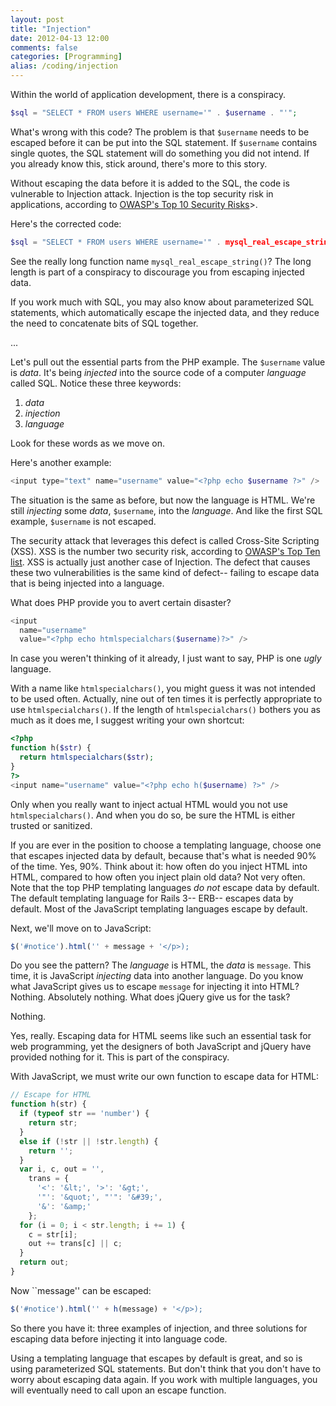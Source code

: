 ```yaml
---
layout: post
title: "Injection"
date: 2012-04-13 12:00
comments: false
categories: [Programming]
alias: /coding/injection
---
```

Within the world of application development, there is a conspiracy.

```php
$sql = "SELECT * FROM users WHERE username='" . $username . "'";
```

<!-- more -->

What's wrong with this code? The problem is that `$username` needs to be escaped before it can be put into the SQL statement. If `$username` contains single quotes, the SQL statement will do something you did not intend. If you already know this, stick around, there's more to this story.

Without escaping the data before it is added to the SQL, the code is vulnerable to Injection attack. Injection is the top security risk in applications, according to [OWASP's Top 10 Security Risks](https://www.owasp.org/index.php/Top_10_2010-Main")>.

Here's the corrected code:

```php
$sql = "SELECT * FROM users WHERE username='" . mysql_real_escape_string($username) . "'";
```

See the really long function name `mysql_real_escape_string()`? The long length is part of a conspiracy to discourage you from escaping injected data.

If you work much with SQL, you may also know about parameterized SQL statements, which automatically escape the injected data, and they reduce the need to concatenate bits of SQL together.

...

Let's pull out the essential parts from the PHP example. The `$username` value is *data*. It's being *injected* into the source code of a computer *language* called SQL. Notice these three keywords:

1.  *data*
2.  *injection*
3.  *language*

Look for these words as we move on.

Here's another example:

```php
<input type="text" name="username" value="<?php echo $username ?>" />
```

The situation is the same as before, but now the language is HTML. We're still *injecting* some *data*, `$username`, into the *language*. And like the first SQL example, `$username` is not escaped.

The security attack that leverages this defect is called Cross-Site Scripting (XSS). XSS is the number two security risk, according to [OWASP's Top Ten list](https://www.owasp.org/index.php/Top_10_2010-Main). XSS is actually just another case of Injection. The defect that causes these two vulnerabilities is the same kind of defect-- failing to escape data that is being injected into a language.

What does PHP provide you to avert certain disaster?

```php
<input
  name="username"
  value="<?php echo htmlspecialchars($username)?>" />
```

In case you weren't thinking of it already, I just want to say, PHP is one *ugly* language.

With a name like `htmlspecialchars()`, you might guess it was not intended to be used often. Actually, nine out of ten times it is perfectly appropriate to use `htmlspecialchars()`. If the length of `htmlspecialchars()` bothers you as much as it does me, I suggest writing your own shortcut:

```php
<?php
function h($str) {
  return htmlspecialchars($str);
}
?>
<input name="username" value="<?php echo h($username) ?>" />
```

Only when you really want to inject actual HTML would you not use `htmlspecialchars()`. And when you do so, be sure the HTML is either trusted or sanitized.

If you are ever in the position to choose a templating language, choose one that escapes injected data by default, because that's what is needed 90% of the time. Yes, 90%. Think about it: how often do you inject HTML into HTML, compared to how often you inject plain old data? Not very often. Note that the top PHP templating languages *do not* escape data by default. The default templating language for Rails 3-- ERB-- escapes data by default. Most of the JavaScript templating languages escape by default.

Next, we'll move on to JavaScript:

```javascript
$('#notice').html('' + message + '</p>);
```

Do you see the pattern? The *language* is HTML, the *data* is `message`. This time, it is JavaScript *injecting* data into another language. Do you know what JavaScript gives us to escape `message` for injecting it into HTML? Nothing. Absolutely nothing. What does jQuery give us for the task?

Nothing.

Yes, really. Escaping data for HTML seems like such an essential task for web programming, yet the designers of both JavaScript and jQuery have provided nothing for it. This is part of the conspiracy.

With JavaScript, we must write our own function to escape data for HTML:

```javascript
// Escape for HTML
function h(str) {
  if (typeof str == 'number') {
    return str;
  }
  else if (!str || !str.length) {
    return '';
  }
  var i, c, out = '',
    trans = {
      '<': '&lt;', '>': '&gt;',
      '"': '&quot;', "'": '&#39;',
      '&': '&amp;'
    };
  for (i = 0; i < str.length; i += 1) {
    c = str[i];
    out += trans[c] || c;
  }
  return out;
}
```

Now ``message'' can be escaped:

```javascript
$('#notice').html('' + h(message) + '</p>);
```

So there you have it: three examples of injection, and three solutions for escaping data before injecting it into language code.

Using a templating language that escapes by default is great, and so is using parameterized SQL statements. But don't think that you don't have to worry about escaping data again. If you work with multiple languages, you will eventually need to call upon an escape function.
